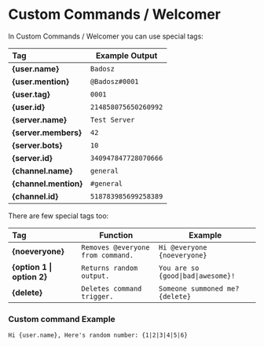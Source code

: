 #  Custom Commands / Welcomer

In Custom Commands / Welcomer you can use special tags:

Tag | Example Output
:-------- | ---
**{user.name}** | `Badosz`
**{user.mention}** | `@Badosz#0001`
**{user.tag}** | `0001`
**{user.id}** | `214858075650260992`
**{server.name}** | `Test Server`
**{server.members}** | `42`
**{server.bots}** | `10`
**{server.id}** | `340947847728070666`
**{channel.name}** | `general`
**{channel.mention}** | `#general`
**{channel.id}** | `518783985699258389`

There are few special tags too:

Tag | Function | Example
:-------- | ------- | ---
**{noeveryone}** | `Removes @everyone from command.` | `Hi @everyone {noeveryone}`
**{option 1 \| option 2}** | `Returns random output.` | `You are so {good\|bad\|awesome}!`
**{delete}** | `Deletes command trigger.` | `Someone summoned me? {delete}`


### Custom command Example
`Hi {user.name}, Here's random number: {1|2|3|4|5|6}`

